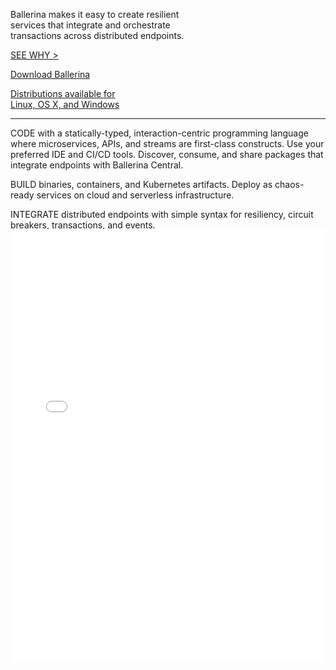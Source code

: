 <div class="row cBallerina-io-Gray-row">
         <div class="container">
               <div class="col-xs-12 col-sm-16 col-md-6 col-lg-6 cBallerina-io-Home-Left-col">
                  <div class="col-xs-12 col-sm-12 col-md-12 col-lg-12 cBallerina-io-Home-main-content-wraper">
                   <p class="cMainParagraph">Ballerina makes it easy to create resilient <br/>
                       services that integrate and orchestrate <br/>
                       transactions across distributed endpoints.
                   </p>
                   <p><a class="cGreenLink" href="/philosophy">SEE WHY ></a></p>
                   <div class="cHomeButtonContainer">
                   <a class="cBallerina-io-Home-main-download-button" href="downloads">Download Ballerina
                   <p>Distributions available for </br>Linux, OS X, and Windows</p>
                   </a>
                   </div>      
                   <!-- <p class="cBallerina-io-Home-OS">Distributions available </br>for Linux, OS X and Windows</p> -->
                   <hr class="cHr">
                   </div>
                   <div class="col-xs-12 col-sm-12 col-md-6 col-lg-6 cBallerina-io-Home-main-instructions cLeft-pading-none">
                       <p><span>CODE</span> with a statically-typed, interaction-centric programming language where microservices, APIs, and streams are first-class constructs. Use your preferred IDE and CI/CD tools. Discover, consume, and share packages that integrate endpoints with Ballerina Central.</p>
                   </div>
                   <div class="col-xs-12 col-sm-12 col-md-6 col-lg-6 cBallerina-io-Home-main-instructions">
                       <p><span>BUILD</span> binaries, containers, and Kubernetes artifacts. Deploy as chaos-ready services on cloud and serverless infrastructure.</p>
                   </div>
                    <div class="col-xs-12 col-sm-12 col-md-6 col-lg-6 cBallerina-io-Home-main-instructions">
                        <p><span>INTEGRATE</span> distributed endpoints with simple syntax for resiliency, circuit breakers, transactions, and events. </p>
                   </div>
                </div>
                <div class="col-xs-12 col-sm-16 col-md-6 col-lg-6 cBallerina-io-Home-Right-col cBallerina-io-Home-widget">
                    <iframe class="embed-responsive-item" src="playground/index.html" style="width: 100%;height: 693px;border: none; background:transparent; margin-top: -16px;">
                    </iframe>
               </div>
      </div>
</div>

